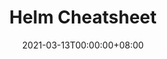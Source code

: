 ---
title: Helm Cheatsheet
date: "2021-03-13T00:00:00+08:00"
cover: "cover.png"
tags: 
  - helm
  - docker
  - container
  - cheatsheet
keywords: 
  - helm
  - docker
  - container
  - cheatsheet
description: ""
showFullContent: false
readingTime: false
---